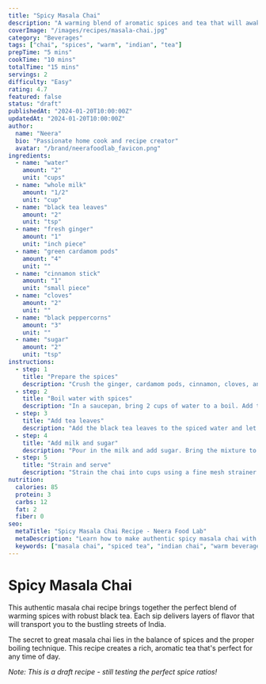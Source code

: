 ```yaml
---
title: "Spicy Masala Chai"
description: "A warming blend of aromatic spices and tea that will awaken your senses. Perfect for cold days."
coverImage: "/images/recipes/masala-chai.jpg"
category: "Beverages"
tags: ["chai", "spices", "warm", "indian", "tea"]
prepTime: "5 mins"
cookTime: "10 mins"
totalTime: "15 mins"
servings: 2
difficulty: "Easy"
rating: 4.7
featured: false
status: "draft"
publishedAt: "2024-01-20T10:00:00Z"
updatedAt: "2024-01-20T10:00:00Z"
author:
  name: "Neera"
  bio: "Passionate home cook and recipe creator"
  avatar: "/brand/neerafoodlab_favicon.png"
ingredients:
  - name: "water"
    amount: "2"
    unit: "cups"
  - name: "whole milk"
    amount: "1/2"
    unit: "cup"
  - name: "black tea leaves"
    amount: "2"
    unit: "tsp"
  - name: "fresh ginger"
    amount: "1"
    unit: "inch piece"
  - name: "green cardamom pods"
    amount: "4"
    unit: ""
  - name: "cinnamon stick"
    amount: "1"
    unit: "small piece"
  - name: "cloves"
    amount: "2"
    unit: ""
  - name: "black peppercorns"
    amount: "3"
    unit: ""
  - name: "sugar"
    amount: "2"
    unit: "tsp"
instructions:
  - step: 1
    title: "Prepare the spices"
    description: "Crush the ginger, cardamom pods, cinnamon, cloves, and peppercorns lightly using a mortar and pestle or the flat side of a knife."
  - step: 2
    title: "Boil water with spices"
    description: "In a saucepan, bring 2 cups of water to a boil. Add the crushed spices and let them simmer for 3-4 minutes to release their flavors."
  - step: 3
    title: "Add tea leaves"
    description: "Add the black tea leaves to the spiced water and let it boil for 2-3 minutes until the color becomes deep amber."
  - step: 4
    title: "Add milk and sugar"
    description: "Pour in the milk and add sugar. Bring the mixture to a rolling boil, allowing it to froth and rise."
  - step: 5
    title: "Strain and serve"
    description: "Strain the chai into cups using a fine mesh strainer to remove the spices and tea leaves. Serve hot immediately."
nutrition:
  calories: 85
  protein: 3
  carbs: 12
  fat: 2
  fiber: 0
seo:
  metaTitle: "Spicy Masala Chai Recipe - Neera Food Lab"
  metaDescription: "Learn how to make authentic spicy masala chai with this easy recipe. Perfect blend of spices and tea for a warming drink."
  keywords: ["masala chai", "spiced tea", "indian chai", "warm beverages", "tea recipe"]
---
```


# Spicy Masala Chai

This authentic masala chai recipe brings together the perfect blend of warming spices with robust black tea. Each sip delivers layers of flavor that will transport you to the bustling streets of India.

The secret to great masala chai lies in the balance of spices and the proper boiling technique. This recipe creates a rich, aromatic tea that's perfect for any time of day.

*Note: This is a draft recipe - still testing the perfect spice ratios!*


